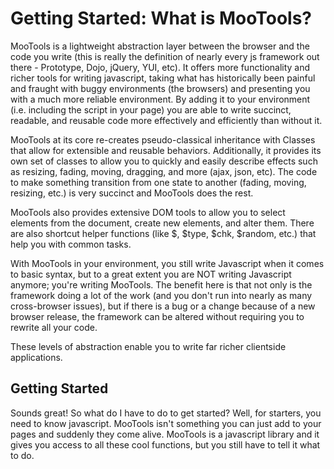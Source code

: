 Getting Started: What is MooTools?
==================================

MooTools is a lightweight abstraction layer between the browser and the code you write (this is really the definition of nearly every js framework out there - Prototype, Dojo, jQuery, YUI, etc). It offers more functionality and richer tools for writing javascript, taking what has historically been painful and fraught with buggy environments (the browsers) and presenting you with a much more reliable environment. By adding it to your environment (i.e. including the script in your page) you are able to write succinct, readable, and reusable code more effectively and efficiently than without it.

MooTools at its core re-creates pseudo-classical inheritance with Classes that allow for extensible and reusable behaviors. Additionally, it provides its own set of classes to allow you to quickly and easily describe effects such as resizing, fading, moving, dragging, and more (ajax, json, etc). The code to make something transition from one state to another (fading, moving, resizing, etc.) is very succinct and MooTools does the rest. 

MooTools also provides extensive DOM tools to allow you to select elements from the document, create new elements, and alter them. There are also shortcut helper functions (like $, $type, $chk, $random, etc.) that help you with common tasks.

With MooTools in your environment, you still write Javascript when it comes to basic syntax, but to a great extent you are NOT writing Javascript anymore; you're writing MooTools. The benefit here is that not only is the framework doing a lot of the work (and you don't run into nearly as many cross-browser issues), but if there is a bug or a change because of a new browser release, the framework can be altered without requiring you to rewrite all your code.

These levels of abstraction enable you to write far richer clientside applications.

Getting Started
---------------

Sounds great! So what do I have to do to get started? Well, for starters, you need to know javascript. MooTools isn't something you can just add to your pages and suddenly they come alive. MooTools is a javascript library and it gives you access to all these cool functions, but you still have to tell it what to do.